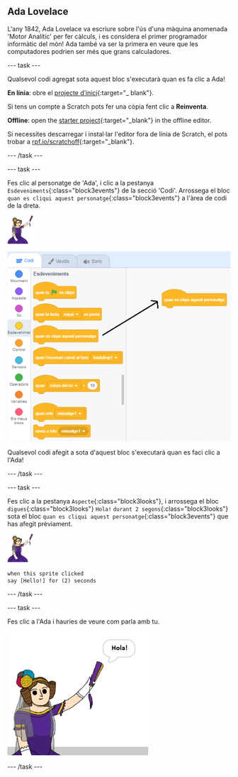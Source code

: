 ## Ada Lovelace

L'any 1842, Ada Lovelace va escriure sobre l'ús d'una màquina anomenada 'Motor Analític' per fer càlculs, i es considera el primer programador informàtic del món! Ada també va ser la primera en veure que les computadores podrien ser més que grans calculadores.

\--- task \---

Qualsevol codi agregat sota aquest bloc s'executarà quan es fa clic a Ada!

**En línia**: obre el [ projecte d’inici](http://rpf.io/poetry-on){:target="_ blank"}.

Si tens un compte a Scratch pots fer una còpia fent clic a **Reinventa**.

**Offline**: open the [starter project](http://rpf.io/p/en/poetry-generator-go){:target="_blank"} in the offline editor.

Si necessites descarregar i instal·lar l'editor fora de línia de Scratch, el pots trobar a [rpf.io/scratchoff](http://rpf.io/scratchoff){:target="_blank"}.

\--- /task \---

\--- task \---

Fes clic al personatge de 'Ada', i clic a la pestanya `Esdeveniments`{:class="block3events"} de la secció 'Codi'. Arrossega el bloc `quan es cliqui aquest personatge`{:class="block3events"} a l'àrea de codi de la dreta.

![personatge de l'ada](images/ada-sprite.png)

![arrossegar el bloc quan es cliqui aquest personatge](images/poetry-click.png)

Qualsevol codi afegit a sota d'aquest bloc s'executarà quan es faci clic a l'Ada!

\--- /task \---

\--- task \---

Fes clic a la pestanya `Aspecte`{:class="block3looks"}, i arrossega el bloc `digues`{:class="block3looks"} `Hola!` `durant 2 segons`{:class="block3looks"} sota el bloc `quan es cliqui aquest personatge`{:class="block3events"} que has afegit prèviament.

![personatge de l'ada](images/ada-sprite.png)

```blocks3
when this sprite clicked
say [Hello!] for (2) seconds
```

\--- /task \---

\--- task \---

Fes clic a l'Ada i hauries de veure com parla amb tu.

![captura de pantalla](images/poetry-say-test.png)

\--- /task \---